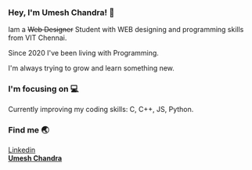### Hey, I'm Umesh Chandra! 🤞

Iam a ~~Web Designer~~ Student with WEB designing and programming skills from VIT Chennai.

Since 2020 I've been living with Programming.

I'm always trying to grow and learn something new.

### I'm focusing on 💻

Currently improving my coding skills: C, C++, JS, Python.</br>

### Find me 🌏

[Linkedin](https://www.linkedin.com/in/umesh-chandra-2928a6220/)</br>
**[Umesh Chandra](www.umeshchandra.in)**
